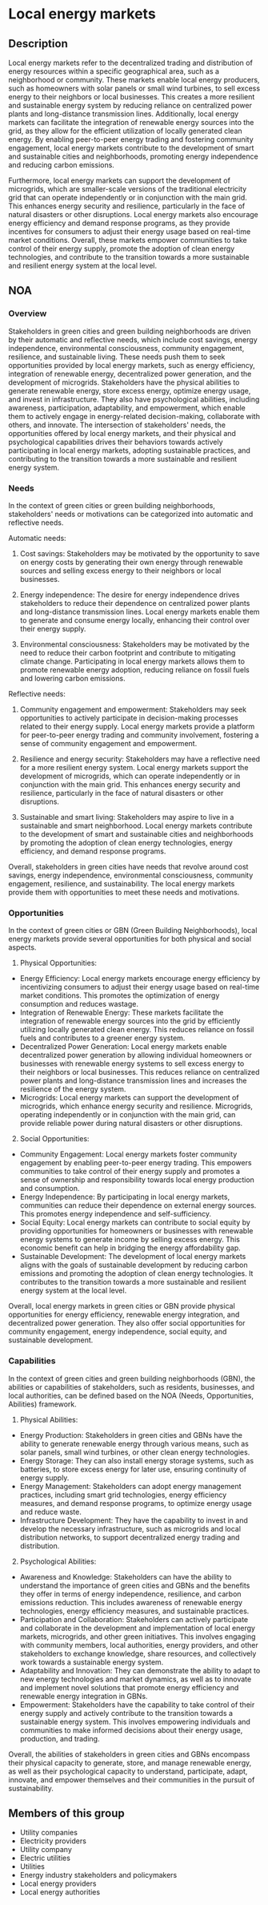 # Local energy markets

## Description

Local energy markets refer to the decentralized trading and distribution of energy resources within a specific geographical area, such as a neighborhood or community. These markets enable local energy producers, such as homeowners with solar panels or small wind turbines, to sell excess energy to their neighbors or local businesses. This creates a more resilient and sustainable energy system by reducing reliance on centralized power plants and long-distance transmission lines. Additionally, local energy markets can facilitate the integration of renewable energy sources into the grid, as they allow for the efficient utilization of locally generated clean energy. By enabling peer-to-peer energy trading and fostering community engagement, local energy markets contribute to the development of smart and sustainable cities and neighborhoods, promoting energy independence and reducing carbon emissions.

Furthermore, local energy markets can support the development of microgrids, which are smaller-scale versions of the traditional electricity grid that can operate independently or in conjunction with the main grid. This enhances energy security and resilience, particularly in the face of natural disasters or other disruptions. Local energy markets also encourage energy efficiency and demand response programs, as they provide incentives for consumers to adjust their energy usage based on real-time market conditions. Overall, these markets empower communities to take control of their energy supply, promote the adoption of clean energy technologies, and contribute to the transition towards a more sustainable and resilient energy system at the local level.

## NOA

### Overview

Stakeholders in green cities and green building neighborhoods are driven by their automatic and reflective needs, which include cost savings, energy independence, environmental consciousness, community engagement, resilience, and sustainable living. These needs push them to seek opportunities provided by local energy markets, such as energy efficiency, integration of renewable energy, decentralized power generation, and the development of microgrids. Stakeholders have the physical abilities to generate renewable energy, store excess energy, optimize energy usage, and invest in infrastructure. They also have psychological abilities, including awareness, participation, adaptability, and empowerment, which enable them to actively engage in energy-related decision-making, collaborate with others, and innovate. The intersection of stakeholders' needs, the opportunities offered by local energy markets, and their physical and psychological capabilities drives their behaviors towards actively participating in local energy markets, adopting sustainable practices, and contributing to the transition towards a more sustainable and resilient energy system.

### Needs

In the context of green cities or green building neighborhoods, stakeholders' needs or motivations can be categorized into automatic and reflective needs. 

Automatic needs:

1. Cost savings: Stakeholders may be motivated by the opportunity to save on energy costs by generating their own energy through renewable sources and selling excess energy to their neighbors or local businesses.

2. Energy independence: The desire for energy independence drives stakeholders to reduce their dependence on centralized power plants and long-distance transmission lines. Local energy markets enable them to generate and consume energy locally, enhancing their control over their energy supply.

3. Environmental consciousness: Stakeholders may be motivated by the need to reduce their carbon footprint and contribute to mitigating climate change. Participating in local energy markets allows them to promote renewable energy adoption, reducing reliance on fossil fuels and lowering carbon emissions.

Reflective needs:

1. Community engagement and empowerment: Stakeholders may seek opportunities to actively participate in decision-making processes related to their energy supply. Local energy markets provide a platform for peer-to-peer energy trading and community involvement, fostering a sense of community engagement and empowerment.

2. Resilience and energy security: Stakeholders may have a reflective need for a more resilient energy system. Local energy markets support the development of microgrids, which can operate independently or in conjunction with the main grid. This enhances energy security and resilience, particularly in the face of natural disasters or other disruptions.

3. Sustainable and smart living: Stakeholders may aspire to live in a sustainable and smart neighborhood. Local energy markets contribute to the development of smart and sustainable cities and neighborhoods by promoting the adoption of clean energy technologies, energy efficiency, and demand response programs.

Overall, stakeholders in green cities have needs that revolve around cost savings, energy independence, environmental consciousness, community engagement, resilience, and sustainability. The local energy markets provide them with opportunities to meet these needs and motivations.

### Opportunities

In the context of green cities or GBN (Green Building Neighborhoods), local energy markets provide several opportunities for both physical and social aspects.

1. Physical Opportunities:
- Energy Efficiency: Local energy markets encourage energy efficiency by incentivizing consumers to adjust their energy usage based on real-time market conditions. This promotes the optimization of energy consumption and reduces wastage.
- Integration of Renewable Energy: These markets facilitate the integration of renewable energy sources into the grid by efficiently utilizing locally generated clean energy. This reduces reliance on fossil fuels and contributes to a greener energy system.
- Decentralized Power Generation: Local energy markets enable decentralized power generation by allowing individual homeowners or businesses with renewable energy systems to sell excess energy to their neighbors or local businesses. This reduces reliance on centralized power plants and long-distance transmission lines and increases the resilience of the energy system.
- Microgrids: Local energy markets can support the development of microgrids, which enhance energy security and resilience. Microgrids, operating independently or in conjunction with the main grid, can provide reliable power during natural disasters or other disruptions.

2. Social Opportunities:
- Community Engagement: Local energy markets foster community engagement by enabling peer-to-peer energy trading. This empowers communities to take control of their energy supply and promotes a sense of ownership and responsibility towards local energy production and consumption.
- Energy Independence: By participating in local energy markets, communities can reduce their dependence on external energy sources. This promotes energy independence and self-sufficiency.
- Social Equity: Local energy markets can contribute to social equity by providing opportunities for homeowners or businesses with renewable energy systems to generate income by selling excess energy. This economic benefit can help in bridging the energy affordability gap.
- Sustainable Development: The development of local energy markets aligns with the goals of sustainable development by reducing carbon emissions and promoting the adoption of clean energy technologies. It contributes to the transition towards a more sustainable and resilient energy system at the local level.

Overall, local energy markets in green cities or GBN provide physical opportunities for energy efficiency, renewable energy integration, and decentralized power generation. They also offer social opportunities for community engagement, energy independence, social equity, and sustainable development.

### Capabilities

In the context of green cities and green building neighborhoods (GBN), the abilities or capabilities of stakeholders, such as residents, businesses, and local authorities, can be defined based on the NOA (Needs, Opportunities, Abilities) framework. 

1. Physical Abilities: 
- Energy Production: Stakeholders in green cities and GBNs have the ability to generate renewable energy through various means, such as solar panels, small wind turbines, or other clean energy technologies.
- Energy Storage: They can also install energy storage systems, such as batteries, to store excess energy for later use, ensuring continuity of energy supply.
- Energy Management: Stakeholders can adopt energy management practices, including smart grid technologies, energy efficiency measures, and demand response programs, to optimize energy usage and reduce waste.
- Infrastructure Development: They have the capability to invest in and develop the necessary infrastructure, such as microgrids and local distribution networks, to support decentralized energy trading and distribution.

2. Psychological Abilities: 
- Awareness and Knowledge: Stakeholders can have the ability to understand the importance of green cities and GBNs and the benefits they offer in terms of energy independence, resilience, and carbon emissions reduction. This includes awareness of renewable energy technologies, energy efficiency measures, and sustainable practices.
- Participation and Collaboration: Stakeholders can actively participate and collaborate in the development and implementation of local energy markets, microgrids, and other green initiatives. This involves engaging with community members, local authorities, energy providers, and other stakeholders to exchange knowledge, share resources, and collectively work towards a sustainable energy system.
- Adaptability and Innovation: They can demonstrate the ability to adapt to new energy technologies and market dynamics, as well as to innovate and implement novel solutions that promote energy efficiency and renewable energy integration in GBNs.
- Empowerment: Stakeholders have the capability to take control of their energy supply and actively contribute to the transition towards a sustainable energy system. This involves empowering individuals and communities to make informed decisions about their energy usage, production, and trading.

Overall, the abilities of stakeholders in green cities and GBNs encompass their physical capacity to generate, store, and manage renewable energy, as well as their psychological capacity to understand, participate, adapt, innovate, and empower themselves and their communities in the pursuit of sustainability.

## Members of this group

* Utility companies
* Electricity providers
* Utility company
* Electric utilities
* Utilities
* Energy industry stakeholders and policymakers
* Local energy providers
* Local energy authorities